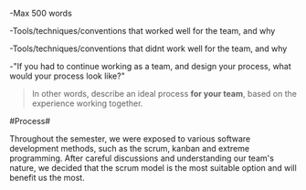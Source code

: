 -Max 500 words

-Tools/techniques/conventions that worked well for the team, and why

-Tools/techniques/conventions that didnt work well for the team, and why

-"If you had to continue working as a team, and design your process, what would your process look like?"

>In other words, describe an ideal process **for your team**, based on the experience working together.

#Process#


Throughout the semester, we were exposed to various software development methods, such as the scrum, kanban and extreme programming. After careful discussions and understanding our team's nature, we decided that the scrum model is the most suitable option and will benefit us the most.
